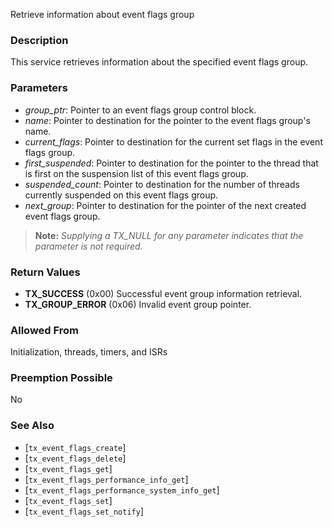Retrieve information about event flags group

### Description

This service retrieves information about the specified event flags group.

### Parameters

- *group_ptr*: Pointer to an event flags group control block.
- *name*: Pointer to destination for the pointer to the event flags group's name.
- *current_flags*: Pointer to destination for the current set flags in the event flags group.
- *first_suspended*: Pointer to destination for the pointer to the thread that is first on the suspension list of this event flags group.
- *suspended_count*: Pointer to destination for the number of threads currently suspended on this event flags group.
- *next_group*: Pointer to destination for the pointer of the next created event flags group.

> **Note:** *Supplying a TX_NULL for any parameter indicates that the parameter is not required.*

### Return Values

- **TX_SUCCESS** (0x00) Successful event group information retrieval.
- **TX_GROUP_ERROR** (0x06) Invalid event group pointer.

### Allowed From

Initialization, threads, timers, and ISRs

### Preemption Possible

No

### See Also

- [`tx_event_flags_create`]
- [`tx_event_flags_delete`]
- [`tx_event_flags_get`]
- [`tx_event_flags_performance_info_get`]
- [`tx_event_flags_performance_system_info_get`]
- [`tx_event_flags_set`]
- [`tx_event_flags_set_notify`]


